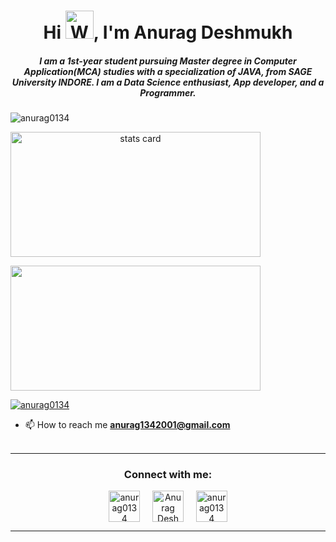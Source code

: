 <h1 align="center">Hi <img src="https://raw.githubusercontent.com/nixin72/nixin72/master/wave.gif" 
         alt="Waving hand animated gif"
         height="45"
         width="45" />, I'm Anurag Deshmukh</h1>
<h5 align="center">
I am a 1st-year student pursuing Master degree in Computer Application(MCA) studies with a specialization of JAVA, from SAGE University INDORE. I am a Data Science enthusiast, App developer, and a Programmer. 
</h5>
<p align="left"> <img src="https://komarev.com/ghpvc/?username=anurag0134&label=Profile%20views&color=0e75b6&style=flat" alt="anurag0134" /> </p>
<p>
<a align= "center" href="https://github.com/anurag0134">
<img alt= "stats card" height="200px" width="400" src="https://github-readme-streak-stats.herokuapp.com/?user=anurag0134&theme=radical">

</p>
<img height="200px" width="400" src="https://github-readme-stats.vercel.app/api?username=anurag0134&count_private=true&theme=radical&show_icons=true" />

<p align="left"> <a href="https://twitter.com/anurag0134" target="blank"><img src="https://img.shields.io/twitter/follow/anurag0134?logo=twitter&style=for-the-badge" alt="anurag0134" /></a> </p>

- 📫 How to reach me **anurag1342001@gmail.com**
<br><br>
<hr>

<h3 align="center">Connect with me:</h3>
<p align="center">
<a href="https://twitter.com/anurag0134" target="blank"><img align="center" src="https://img.icons8.com/cute-clipart/64/000000/twitter.png" alt="anurag0134" height="50" width="50" /></a> &nbsp;&nbsp;&nbsp;
<a href="https://www.linkedin.com/in/anurag-deshmukh-3a0b1422a/" target="blank"><img align="center" src="https://img.icons8.com/cute-clipart/64/000000/linkedin.png" alt="Anurag Deshmukh" height="50" width="50" /></a>&nbsp;&nbsp;&nbsp;&nbsp;
<a href="https://instagram.com/anurag_0134" target="blank"><img align="center" src="https://img.icons8.com/cute-clipart/64/000000/instagram-new.png" alt="anurag0134" height="50" width="50" /></a>
</p>

<hr>

